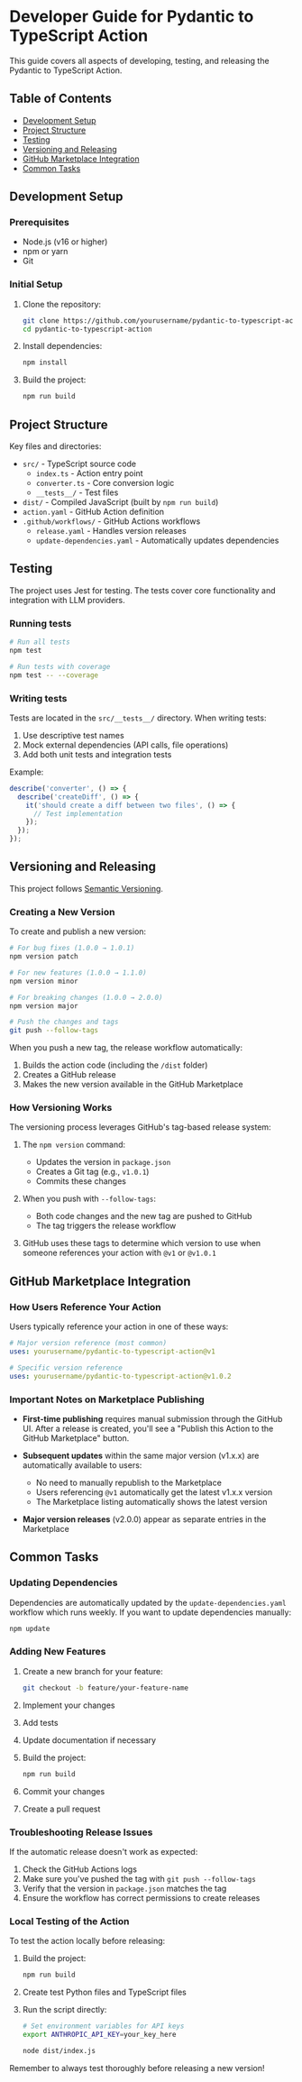 # Developer Guide for Pydantic to TypeScript Action

This guide covers all aspects of developing, testing, and releasing the Pydantic to TypeScript Action.

## Table of Contents
- [Development Setup](#development-setup)
- [Project Structure](#project-structure)
- [Testing](#testing)
- [Versioning and Releasing](#versioning-and-releasing)
- [GitHub Marketplace Integration](#github-marketplace-integration)
- [Common Tasks](#common-tasks)

## Development Setup

### Prerequisites
- Node.js (v16 or higher)
- npm or yarn
- Git

### Initial Setup

1. Clone the repository:
   ```bash
   git clone https://github.com/yourusername/pydantic-to-typescript-action.git
   cd pydantic-to-typescript-action
   ```

2. Install dependencies:
   ```bash
   npm install
   ```

3. Build the project:
   ```bash
   npm run build
   ```

## Project Structure

Key files and directories:

- `src/` - TypeScript source code
  - `index.ts` - Action entry point
  - `converter.ts` - Core conversion logic
  - `__tests__/` - Test files
- `dist/` - Compiled JavaScript (built by `npm run build`)
- `action.yaml` - GitHub Action definition
- `.github/workflows/` - GitHub Actions workflows
  - `release.yaml` - Handles version releases
  - `update-dependencies.yaml` - Automatically updates dependencies

## Testing

The project uses Jest for testing. The tests cover core functionality and integration with LLM providers.

### Running tests

```bash
# Run all tests
npm test

# Run tests with coverage
npm test -- --coverage
```

### Writing tests

Tests are located in the `src/__tests__/` directory. When writing tests:

1. Use descriptive test names
2. Mock external dependencies (API calls, file operations)
3. Add both unit tests and integration tests

Example:

```typescript
describe('converter', () => {
  describe('createDiff', () => {
    it('should create a diff between two files', () => {
      // Test implementation
    });
  });
});
```

## Versioning and Releasing

This project follows [Semantic Versioning](https://semver.org/).

### Creating a New Version

To create and publish a new version:

```bash
# For bug fixes (1.0.0 → 1.0.1)
npm version patch

# For new features (1.0.0 → 1.1.0)
npm version minor

# For breaking changes (1.0.0 → 2.0.0)
npm version major

# Push the changes and tags
git push --follow-tags
```

When you push a new tag, the release workflow automatically:
1. Builds the action code (including the `/dist` folder)
2. Creates a GitHub release
3. Makes the new version available in the GitHub Marketplace

### How Versioning Works

The versioning process leverages GitHub's tag-based release system:

1. The `npm version` command:
   - Updates the version in `package.json`
   - Creates a Git tag (e.g., `v1.0.1`)
   - Commits these changes

2. When you push with `--follow-tags`:
   - Both code changes and the new tag are pushed to GitHub
   - The tag triggers the release workflow

3. GitHub uses these tags to determine which version to use when someone references your action with `@v1` or `@v1.0.1`

## GitHub Marketplace Integration

### How Users Reference Your Action

Users typically reference your action in one of these ways:

```yaml
# Major version reference (most common)
uses: yourusername/pydantic-to-typescript-action@v1

# Specific version reference
uses: yourusername/pydantic-to-typescript-action@v1.0.2
```

### Important Notes on Marketplace Publishing

- **First-time publishing** requires manual submission through the GitHub UI. After a release is created, you'll see a "Publish this Action to the GitHub Marketplace" button.

- **Subsequent updates** within the same major version (v1.x.x) are automatically available to users:
  - No need to manually republish to the Marketplace
  - Users referencing `@v1` automatically get the latest v1.x.x version
  - The Marketplace listing automatically shows the latest version

- **Major version releases** (v2.0.0) appear as separate entries in the Marketplace

## Common Tasks

### Updating Dependencies

Dependencies are automatically updated by the `update-dependencies.yaml` workflow which runs weekly. If you want to update dependencies manually:

```bash
npm update
```

### Adding New Features

1. Create a new branch for your feature:
   ```bash
   git checkout -b feature/your-feature-name
   ```

2. Implement your changes
3. Add tests
4. Update documentation if necessary
5. Build the project:
   ```bash
   npm run build
   ```
6. Commit your changes
7. Create a pull request

### Troubleshooting Release Issues

If the automatic release doesn't work as expected:

1. Check the GitHub Actions logs
2. Make sure you've pushed the tag with `git push --follow-tags`
3. Verify that the version in `package.json` matches the tag
4. Ensure the workflow has correct permissions to create releases

### Local Testing of the Action

To test the action locally before releasing:

1. Build the project:
   ```bash
   npm run build
   ```

2. Create test Python files and TypeScript files
3. Run the script directly:
   ```bash
   # Set environment variables for API keys
   export ANTHROPIC_API_KEY=your_key_here
   
   node dist/index.js
   ```

Remember to always test thoroughly before releasing a new version!
